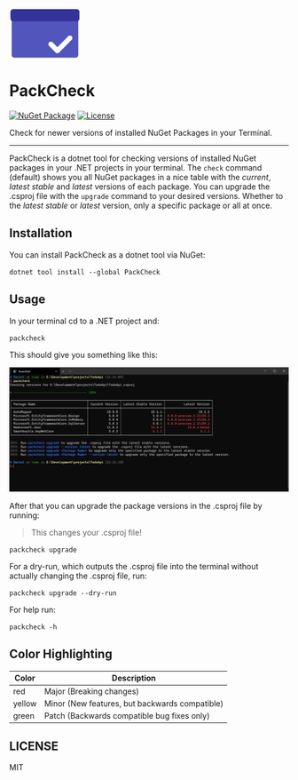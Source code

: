 ![PackCheck-Logo](https://github.com/eisnstein/PackCheck/blob/main/PackCheck/Assets/icon.png)

# PackCheck

[![NuGet Package](https://img.shields.io/nuget/vpre/PackCheck)](https://nuget.org/packages/PackCheck)
[![License](https://img.shields.io/github/license/eisnstein/PackCheck)](https://github.com/eisnstein/PackCheck/blob/main/LICENSE)

Check for newer versions of installed NuGet Packages in your Terminal.

---

PackCheck is a dotnet tool for checking versions of installed NuGet packages in your .NET projects in your terminal.
The `check` command (default) shows you all NuGet packages in a nice table with the *current*, *latest stable* and *latest* versions of each package.
You can upgrade the .csproj file with the `upgrade` command to your desired versions. Whether to the *latest stable* or *latest* version, only a specific
package or all at once.


## Installation

You can install PackCheck as a dotnet tool via NuGet:
 ```
 dotnet tool install --global PackCheck
 ```

## Usage

In your terminal cd to a .NET project and:

```
packcheck
```

This should give you something like this:

![PackCheck check example](https://github.com/eisnstein/PackCheck/blob/main/PackCheck/Assets/packcheck-check.png)

After that you can upgrade the package versions in the .csproj file by running:
> This changes your .csproj file!

```
packcheck upgrade
```

For a dry-run, which outputs the .csproj file into the terminal without actually changing the .csproj file, run:

```
packcheck upgrade --dry-run
```

For help run:

```
packcheck -h
```

## Color Highlighting

| Color | Description |
| ----- | ------------ |
| red | Major (Breaking changes) |
| yellow | Minor (New features, but backwards compatible) |
| green | Patch (Backwards compatible bug fixes only) |

## LICENSE

MIT
